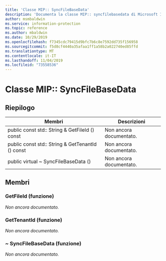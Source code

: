 ```yaml
---
title: 'Classe MIP:: SyncFileBaseData'
description: 'Documenta la classe MIP:: syncfilebasedata di Microsoft Information Protection (MIP) SDK.'
author: msmbaldwin
ms.service: information-protection
ms.topic: reference
ms.author: mbaldwin
ms.date: 10/29/2019
ms.openlocfilehash: f7345cdc79415d9bfc7b6c8e7592dd735f156958
ms.sourcegitcommit: f5d8cf4440a35afaa1ff1a58b2a022740ed85ffd
ms.translationtype: MT
ms.contentlocale: it-IT
ms.lasthandoff: 11/04/2019
ms.locfileid: "73558536"
---
```

# <a name="class-mipsyncfilebasedata"></a>Classe MIP:: SyncFileBaseData 
  
## <a name="summary"></a>Riepilogo
 Membri                        | Descrizioni                                
--------------------------------|---------------------------------------------
public const std:: String & GetFileId () const  | Non ancora documentato.
public const std:: String & GetTenantId () const  | Non ancora documentato.
public virtual ~ SyncFileBaseData ()  | Non ancora documentato.
  
## <a name="members"></a>Membri
  
### <a name="getfileid-function"></a>GetFileId (funzione)
_Non ancora documentato._

  
### <a name="gettenantid-function"></a>GetTenantId (funzione)
_Non ancora documentato._

  
### <a name="syncfilebasedata-function"></a>~ SyncFileBaseData (funzione)
_Non ancora documentato._
